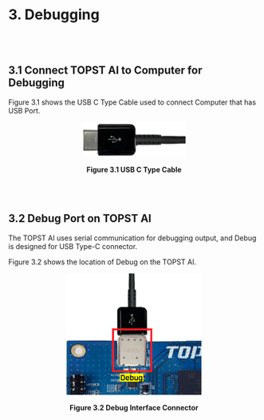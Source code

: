 ﻿# 3. Debugging

<br/><br/>

## 3.1 Connect TOPST AI to Computer for Debugging 

Figure 3.1 shows the USB C Type Cable used to connect Computer that has
USB Port.

<p align="center"><img src="https://github.com/topst-development/Documentation/blob/main/TOPST-AI/Hardware/media/3. Debugging.image1.png"
style="width:2.16667in;height:0.73029in"</p>
<p align="center"><strong>Figure 3.1 USB C Type Cable</strong></p>

<br/><br/>

## 3.2 Debug Port on TOPST AI

The TOPST AI uses serial communication for debugging output, and Debug
is designed for USB Type-C connector.

Figure 3.2 shows the location of Debug on the TOPST AI.

<p align="center"><img src="https://github.com/topst-development/Documentation/blob/main/TOPST-AI/Hardware/media/3. Debugging.image2.png"
style="width:2.83057in;height:2.54885in" /></p>
<p align="center"><strong>Figure 3.2 Debug Interface Connector</strong></p>
